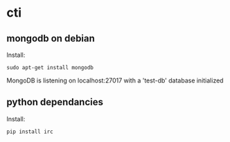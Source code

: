 # cti

## mongodb on debian
Install:
```
sudo apt-get install mongodb
```

MongoDB is listening on localhost:27017 with a 'test-db' database initialized

## python dependancies
Install:
```
pip install irc
```


